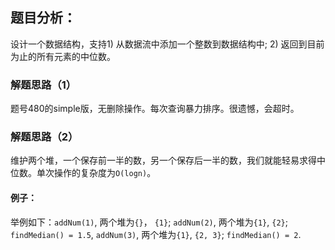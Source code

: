 ## 题目分析：

设计一个数据结构，支持1) 从数据流中添加一个整数到数据结构中; 2) 返回到目前为止的所有元素的中位数。

### 解题思路（1）
题号480的simple版，无删除操作。每次查询暴力排序。很遗憾，会超时。
### 解题思路（2）
维护两个堆，一个保存前一半的数，另一个保存后一半的数，我们就能轻易求得中位数。单次操作的复杂度为`O(logn)`。
#### 例子：
举例如下：`addNum(1)`, 两个堆为`{}`， `{1}`; `addNum(2)`, 两个堆为`{1}`, `{2}`; `findMedian() = 1.5`, `addNum(3)`, 两个堆为`{1}`, `{2, 3}`; `findMedian() = 2`.
